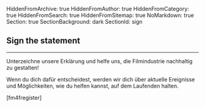 HiddenFromArchive: true
HiddenFromAuthor: true
HiddenFromCategory: true
HiddenFromSearch: true
HiddenFromSitemap: true
NoMarkdown: true
Section: true
SectionBackground: dark
SectionId: sign

<div class="row justify-content-center">
  <div class="col-lg-8 text-center text-white">
    <h2 class="mt-0">Sign the statement</h2>
    <hr class="divider my-4">
    <p class="text-white-85 mb-1">Unterzeichne unsere Erklärung und helfe uns, die Filmindustrie nachhaltig zu gestalten!</p>
    <p class="text-white-85 mb-5">Wenn du dich dafür entscheidest, werden wir dich über aktuelle Ereignisse und Möglichkeiten, wie du helfen kannst, auf dem Laufenden halten.</p>
[fm4fregister]
  </div>
</div>
